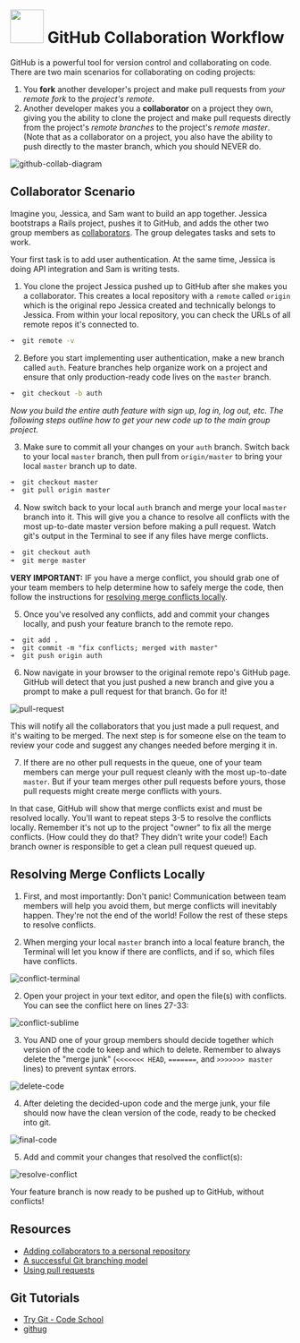 # <img src="https://cloud.githubusercontent.com/assets/7833470/10899314/63829980-8188-11e5-8cdd-4ded5bcb6e36.png" height="60"> GitHub Collaboration Workflow

GitHub is a powerful tool for version control and collaborating on code. There are two main scenarios for collaborating on coding projects:

1. You **fork** another developer's project and make pull requests from *your remote fork* to the *project's remote*.
2. Another developer makes you a **collaborator** on a project they own, giving you the ability to clone the project and make pull requests directly from the project's *remote branches* to the project's *remote master*. (Note that as a collaborator on a project, you also have the ability to push directly to the master branch, which you should NEVER do.

![github-collab-diagram](https://cloud.githubusercontent.com/assets/7833470/12072895/69abd404-b0b1-11e5-8d8c-4ff54c13b0a0.png)

## Collaborator Scenario

Imagine you, Jessica, and Sam want to build an app together. Jessica bootstraps a Rails project, pushes it to GitHub, and adds the other two group members as <a href="https://help.github.com/articles/adding-collaborators-to-a-personal-repository" target="_blank">collaborators</a>. The group delegates tasks and sets to work.

Your first task is to add user authentication. At the same time, Jessica is doing API integration and Sam is writing tests.

1. You clone the project Jessica pushed up to GitHub after she makes you a collaborator. This creates a local repository with a `remote` called `origin` which is the original repo Jessica created and technically belongs to Jessica. From within your local repository, you can check the URLs of all remote repos it's connected to.

  ```zsh
  ➜  git remote -v
  ```

2. Before you start implementing user authentication, make a new branch called `auth`. Feature branches help organize work on a project and ensure that only production-ready code lives on the `master` branch.

  ```zsh
  ➜  git checkout -b auth
  ```

  *Now you build the entire auth feature with sign up, log in, log out, etc. The following steps outline how to get your new code up to the main group project.*

3. Make sure to commit all your changes on your `auth` branch. Switch back to your local `master` branch, then pull from `origin/master` to bring your local `master` branch up to date.

  ```zsh
  ➜  git checkout master
  ➜  git pull origin master
  ```

4. Now switch back to your local `auth` branch and merge your local `master` branch into it. This will give you a chance to resolve all conflicts with the most up-to-date master version before making a pull request. Watch git's output in the Terminal to see if any files have merge conflicts.

  ```zsh
  ➜  git checkout auth
  ➜  git merge master
  ```

  **VERY IMPORTANT:** IF you have a merge conflict, you should grab one of your team members to help determine how to safely merge the code, then follow the instructions for [resolving merge conflicts locally](#resolving-merge-conflicts-locally).

5. Once you've resolved any conflicts, add and commit your changes locally, and push your feature branch to the remote repo.

  ```
  ➜  git add .
  ➜  git commit -m "fix conflicts; merged with master"
  ➜  git push origin auth
  ```

6. Now navigate in your browser to the original remote repo's GitHub page. GitHub will detect that you just pushed a new branch and give you a prompt to make a pull request for that branch. Go for it!

  ![pull-request](https://cloud.githubusercontent.com/assets/7833470/12072813/76841710-b0aa-11e5-9644-4f840081c986.png)

  This will notify all the collaborators that you just made a pull request, and it's waiting to be merged. The next step is for someone else on the team to review your code and suggest any changes needed before merging it in.

7. If there are no other pull requests in the queue, one of your team members can merge your pull request cleanly with the most up-to-date `master`. But if your team merges other pull requests before yours, those pull requests might create merge conflicts with yours.

  In that case, GitHub will show that merge conflicts exist and must be resolved locally. You'll want to repeat steps 3-5 to resolve the conflicts locally. Remember it's not up to the project "owner" to fix all the merge conflicts. (How could they do that? They didn't write your code!) Each branch owner is responsible to get a clean pull request queued up. 

## Resolving Merge Conflicts Locally
1. First, and most importantly: Don't panic! Communication between team members will help you avoid them, but merge conflicts will inevitably happen. They're not the end of the world! Follow the rest of these steps to resolve conflicts. 

1. When merging your local `master` branch into a local feature branch, the Terminal will let you know if there are conflicts, and if so, which files have conflicts.

  ![conflict-terminal](https://cloud.githubusercontent.com/assets/7833470/12072814/7a636df4-b0aa-11e5-98b0-0e31b37dc41d.png)

2. Open your project in your text editor, and open the file(s) with conflicts. You can see the conflict here on lines 27-33:

  ![conflict-sublime](https://cloud.githubusercontent.com/assets/7833470/12072816/813bd576-b0aa-11e5-9b22-b6b41302f9fa.png)

3. You AND one of your group members should decide together which version of the code to keep and which to delete. Remember to always delete the "merge junk" (`<<<<<<< HEAD`, `=======`, and `>>>>>>> master` lines) to prevent syntax errors.

  ![delete-code](https://cloud.githubusercontent.com/assets/7833470/12072817/842c5cce-b0aa-11e5-9c9a-9eecb678a7ad.png)

4. After deleting the decided-upon code and the merge junk, your file should now have the clean version of the code, ready to be checked into git.

  ![final-code](https://cloud.githubusercontent.com/assets/7833470/12072818/8760301e-b0aa-11e5-8248-9201c1d70153.png)

5. Add and commit your changes that resolved the conflict(s):

  ![resolve-conflict](https://cloud.githubusercontent.com/assets/7833470/12072819/898221a4-b0aa-11e5-84ec-f6a1bedaa6de.png)

  Your feature branch is now ready to be pushed up to GitHub, without conflicts!

## Resources

* <a href="https://help.github.com/articles/adding-collaborators-to-a-personal-repository" target="_blank">Adding collaborators to a personal repository</a>
* <a href="http://nvie.com/posts/a-successful-git-branching-model" target="_blank">A successful Git branching model</a>
* <a href="https://help.github.com/articles/using-pull-requests" target="_blank">Using pull requests</a>

## Git Tutorials

* <a href="https://www.codeschool.com/courses/try-git" target="_blank">Try Git - Code School</a>
* <a href="https://github.com/Gazler/githug" target="_blank">githug</a>
